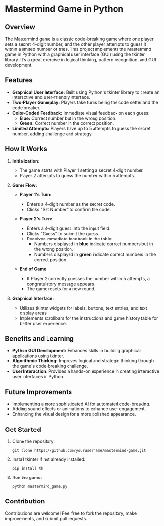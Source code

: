 # Mastermind Game in Python

## Overview
The Mastermind game is a classic code-breaking game where one player sets a secret 4-digit number, and the other player attempts to guess it within a limited number of tries. This project implements the Mastermind game in Python with a graphical user interface (GUI) using the tkinter library. It's a great exercise in logical thinking, pattern recognition, and GUI development.

## Features
- **Graphical User Interface:** Built using Python's tkinter library to create an interactive and user-friendly interface.
- **Two-Player Gameplay:** Players take turns being the code setter and the code breaker.
- **Color-Coded Feedback:** Immediate visual feedback on each guess:
  - **Blue:** Correct number but in the wrong position.
  - **Green:** Correct number in the correct position.
- **Limited Attempts:** Players have up to 5 attempts to guess the secret number, adding challenge and strategy.

## How It Works
1. **Initialization:**
   - The game starts with Player 1 setting a secret 4-digit number.
   - Player 2 attempts to guess the number within 5 attempts.

2. **Game Flow:**
   - **Player 1's Turn:**
     - Enters a 4-digit number as the secret code.
     - Clicks "Set Number" to confirm the code.

   - **Player 2's Turn:**
     - Enters a 4-digit guess into the input field.
     - Clicks "Guess" to submit the guess.
     - Receives immediate feedback in the table:
       - Numbers displayed in **blue** indicate correct numbers but in the wrong position.
       - Numbers displayed in **green** indicate correct numbers in the correct position.

   - **End of Game:**
     - If Player 2 correctly guesses the number within 5 attempts, a congratulatory message appears.
     - The game resets for a new round.

3. **Graphical Interface:**
   - Utilizes tkinter widgets for labels, buttons, text entries, and text display areas.
   - Implements scrollbars for the instructions and game history table for better user experience.

## Benefits and Learning
- **Python GUI Development:** Enhances skills in building graphical applications using tkinter.
- **Algorithmic Thinking:** Improves logical and strategic thinking through the game's code-breaking challenge.
- **User Interaction:** Provides a hands-on experience in creating interactive user interfaces in Python.

## Future Improvements
- Implementing a more sophisticated AI for automated code-breaking.
- Adding sound effects or animations to enhance user engagement.
- Enhancing the visual design for a more polished appearance.

## Get Started
1. Clone the repository:
   ```
   git clone https://github.com/yourusername/mastermind-game.git
   ```
   
2. Install tkinter if not already installed:
   ```
   pip install tk
   ```

3. Run the game:
   ```
   python mastermind_game.py
   ```

## Contribution
Contributions are welcome! Feel free to fork the repository, make improvements, and submit pull requests.
